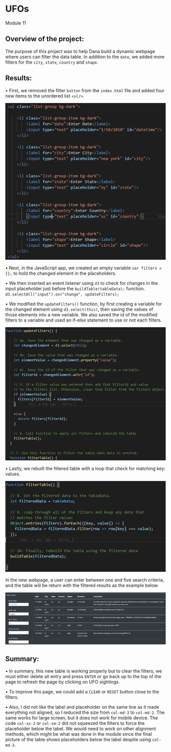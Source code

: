# UFOs
Module 11

## Overview of the project:
The purpose of this project was to help Dana build a dynamic webpage where users can filter the data table. In addition to the `date`, we added more filters for the `city`, `state`, `country` and `shape`.

## Results:
•	First, we removed the filter `button` from the `index.html` file and added four new items to the unordered list `<ul/>`.

![unordered_list](Resources/unordered_list.png)

•	Next, in the JavaScript app, we created an empty variable `var filters = {};` to hold the changed element in the placeholders.

•	We then inserted an event listener using `d3` to check for changes in the input placeholder just before the `buildTable(tableData);` function.
    ` d3.selectAll("input").on("change", updateFilters); `

•	We modified the `updateFilters()` function, by first creating a variable for the changed element using `d3.select(this)`, then saving the values of those elements into a new variable. We also saved the id of the modified filters to a variable and used an if-else statement to use or not each filters.

![updateFilters](Resources/updateFilters.png)

•	Lastly, we rebuilt the filtered table with a loop that check for matching key: values. 

![filterTable](Resources/filterTable.png)

In the new webpage, a user can enter between one and five search criteria, and the table will be return with the filtered results as the example below.

![table_example](Resources/table_example.png)

## Summary:
•	In summary, this new table is working properly but to clear the filters, we must either delete all entry and press `ENTER` or go back up to the top of the page to refresh the page by clicking on UFO sightings. 

•	To improve this page, we could add a `CLEAR` or `RESET` button close to the filters.

•	Also, I did not like the label and placeholder on the same line as it made everything not aligned, so I reduced the size from `col-md-3` to `col-md-2`. The same works for large screen, but it does not work for mobile device. The code `col-xs-2` or `col-sm-2` did not squeezed the filters to force the placeholder below the label. We would need to work on other alignment methods, which might be what was done in the module since the final picture of the table shows placeholders below the label despite using `col-md-3`.

